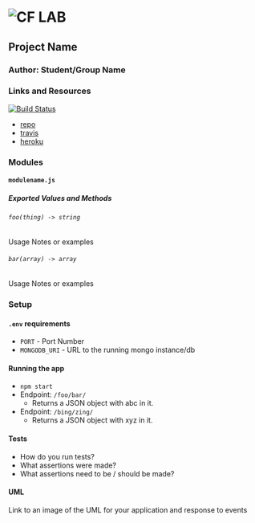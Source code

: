 ![CF](http://i.imgur.com/7v5ASc8.png) LAB
=================================================

## Project Name

### Author: Student/Group Name

### Links and Resources

[![Build Status](https://www.travis-ci.com/asdFletcher/01-node-ecosystem.svg?branch=master)](https://www.travis-ci.com/asdFletcher/01-node-ecosystem)

* [repo](https://github.com/asdFletcher/01-node-ecosystem)
* [travis](https://www.travis-ci.com/asdFletcher/01-node-ecosystem)
* [heroku](https://lab01-401.herokuapp.com/)


### Modules
#### `modulename.js`
##### Exported Values and Methods

###### `foo(thing) -> string`
Usage Notes or examples

###### `bar(array) -> array`
Usage Notes or examples

### Setup
#### `.env` requirements
* `PORT` - Port Number
* `MONGODB_URI` - URL to the running mongo instance/db

#### Running the app
* `npm start`
* Endpoint: `/foo/bar/`
  * Returns a JSON object with abc in it.
* Endpoint: `/bing/zing/`
  * Returns a JSON object with xyz in it.

#### Tests
* How do you run tests?
* What assertions were made?
* What assertions need to be / should be made?

#### UML
Link to an image of the UML for your application and response to events
